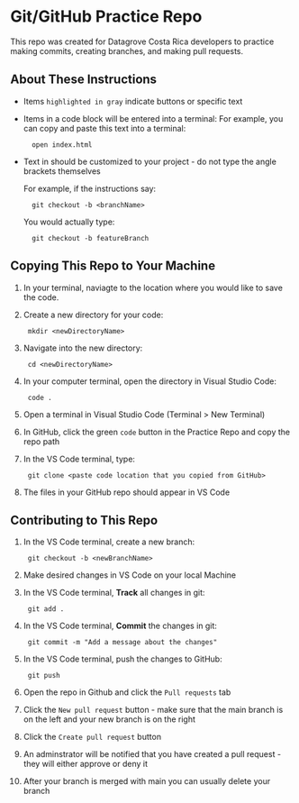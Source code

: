 # Git/GitHub Practice Repo
This repo was created for Datagrove Costa Rica developers to practice making commits, creating branches, and making pull requests.

## About These Instructions
* Items `highlighted in gray` indicate buttons or specific text 
* Items in a code block will be entered into a terminal:
    For example, you can copy and paste this text into a terminal:

        open index.html

* Text in <angle brackets> should be customized to your project - do not type the angle brackets themselves

    For example, if the instructions say:

        git checkout -b <branchName>
    
    You would actually type:

        git checkout -b featureBranch

## Copying This Repo to Your Machine
1. In your terminal, naviagte to the location where you would like to save the code.
2. Create a new directory for your code: 

        mkdir <newDirectoryName>

3. Navigate into the new directory: 

        cd <newDirectoryName>

4. In your computer terminal, open the directory in Visual Studio Code:

        code .

5. Open a terminal in Visual Studio Code (Terminal > New Terminal)
6. In GitHub, click the green `code` button in the Practice Repo and copy the repo path
7. In the VS Code terminal, type: 

        git clone <paste code location that you copied from GitHub>

8. The files in your GitHub repo should appear in VS Code 

## Contributing to This Repo
1. In the VS Code terminal, create a new branch: 

        git checkout -b <newBranchName>

2. Make desired changes in VS Code on your local Machine
3. In the VS Code terminal, **Track** all changes in git: 

        git add .

4. In the VS Code terminal, **Commit** the changes in git: 

        git commit -m "Add a message about the changes" 

5. In the VS Code terminal, push the changes to GitHub: 

        git push

6. Open the repo in Github and click the `Pull requests` tab
7. Click the `New pull request` button - make sure that the main branch is on the left and your new branch is on the right
8. Click the `Create pull request` button
9. An adminstrator will be notified that you have created a pull request - they will either approve or deny it  
10. After your branch is merged with main you can usually delete your branch